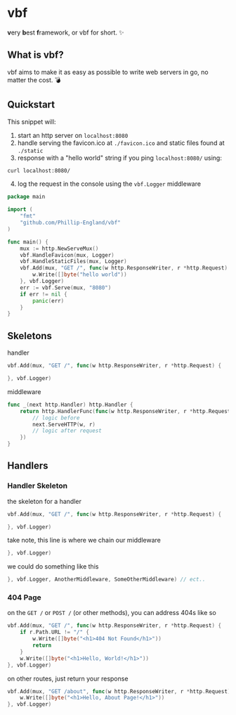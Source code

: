 # vbf
**v**ery **b**est **f**ramework, or vbf for short. ✨

## What is vbf?
vbf aims to make it as easy as possible to write web servers in go, no matter the cost. 💣

## Quickstart
This snippet will:

1. start an http server on `localhost:8080`
2. handle serving the favicon.ico at `./favicon.ico` and static files found at `./static`
3. response with a "hello world" string if you ping `localhost:8080/` using:
```bash
curl localhost:8080/
```
4. log the request in the console using the `vbf.Logger` middleware
```go
package main

import (
    "fmt"
    "github.com/Phillip-England/vbf"
)

func main() {
    mux := http.NewServeMux()
    vbf.HandleFavicon(mux, Logger)
	vbf.HandleStaticFiles(mux, Logger)
    vbf.Add(mux, "GET /", func(w http.ResponseWriter, r *http.Request) {
		w.Write([]byte("hello world"))
	}, vbf.Logger)
    err := vbf.Serve(mux, "8080")
	if err != nil {
		panic(err)
	}
}
```

## Skeletons

handler
```go
vbf.Add(mux, "GET /", func(w http.ResponseWriter, r *http.Request) {

}, vbf.Logger)
```

middleware
```go
func _(next http.Handler) http.Handler {
	return http.HandlerFunc(func(w http.ResponseWriter, r *http.Request) {
		// logic before
		next.ServeHTTP(w, r)
		// logic after request
	})
}
```

## Handlers


### Handler Skeleton
the skeleton for a handler
```go
vbf.Add(mux, "GET /", func(w http.ResponseWriter, r *http.Request) {

}, vbf.Logger)
```

take note, this line is where we chain our middleware
```go
}, vbf.Logger)
```

we could do something like this
```go
}, vbf.Logger, AnotherMiddleware, SomeOtherMiddleware) // ect..
```

### 404 Page

on the `GET /` or `POST /` (or other methods), you can address 404s like so
```go
vbf.Add(mux, "GET /", func(w http.ResponseWriter, r *http.Request) {
    if r.Path.URL != "/" {
        w.Write([]byte("<h1>404 Not Found</h1>"))
        return
    }
    w.Write([]byte("<h1>Hello, World!</h1>"))
}, vbf.Logger)
```

on other routes, just return your response
```go
vbf.Add(mux, "GET /about", func(w http.ResponseWriter, r *http.Request) {
    w.Write([]byte("<h1>Hello, About Page!</h1>"))
}, vbf.Logger)
```

